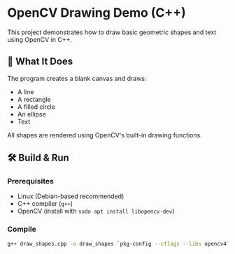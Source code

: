 # OpenCV Drawing Demo (C++)

This project demonstrates how to draw basic geometric shapes and text using OpenCV in C++.

## 🧠 What It Does

The program creates a blank canvas and draws:
- A line
- A rectangle
- A filled circle
- An ellipse
- Text

All shapes are rendered using OpenCV's built-in drawing functions.

## 🛠️ Build & Run

### Prerequisites
- Linux (Debian-based recommended)
- C++ compiler (`g++`)
- OpenCV (install with `sudo apt install libopencv-dev`)

### Compile
```bash
g++ draw_shapes.cpp -o draw_shapes `pkg-config --cflags --libs opencv4`